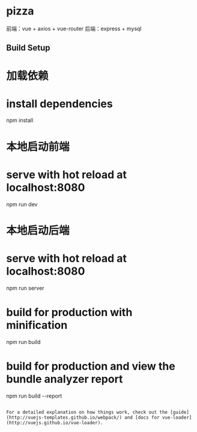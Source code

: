 # pizza

前端：vue + axios + vue-router
后端：express + mysql  

## Build Setup

# 加载依赖
# install dependencies
npm install

# 本地启动前端
# serve with hot reload at localhost:8080
npm run dev

# 本地启动后端
# serve with hot reload at localhost:8080
npm run server

# build for production with minification
npm run build

# build for production and view the bundle analyzer report
npm run build --report
```

For a detailed explanation on how things work, check out the [guide](http://vuejs-templates.github.io/webpack/) and [docs for vue-loader](http://vuejs.github.io/vue-loader).
